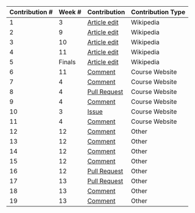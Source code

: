 | Contribution # | Week # | Contribution | Contribution Type |
| -------------- | ------ | ------------ | ----------------- |
| 1 | 3      | [Article edit](https://en.wikipedia.org/wiki/Special:Contributions/BaronMarquis) | Wikipedia |
| 2 | 9      | [Article edit](https://en.wikipedia.org/wiki/Special:Contributions/BaronMarquis) | Wikipedia |
| 3 | 10     | [Article edit](https://en.wikipedia.org/wiki/Special:Contributions/BaronMarquis) | Wikipedia |
| 4 | 11     | [Article edit](https://en.wikipedia.org/wiki/Special:Contributions/BaronMarquis) | Wikipedia |
| 5 | Finals | [Article edit](https://en.wikipedia.org/wiki/Special:Contributions/BaronMarquis) | Wikipedia |
| 6 | 11     | [Comment](https://github.com/joannakl/cs480_s18/issues/25) | Course Website |
| 7 | 4      | [Comment](https://github.com/joannakl/cs480_s18/issues/77) | Course Website |
| 8 | 4      | [Pull Request](https://github.com/joannakl/cs480_s18/pull/83) | Course Website |
| 9 | 4      | [Comment](https://github.com/joannakl/cs480_s18/pull/83) | Course Website |
|10 | 3      | [Issue](https://github.com/joannakl/cs480_s18/issues/39) | Course Website |
|11 | 4      | [Comment](https://github.com/joannakl/cs480_s18/pull/65) | Course Website |
|12 | 12     | [Comment](https://github.com/photonstorm/phaser3-examples/issues/58) | Other |
|13 | 12     | [Comment](https://github.com/photonstorm/phaser3-examples/issues/112) | Other |
|14 | 12     | [Comment](https://github.com/photonstorm/phaser3-examples/issues/119) | Other |
|15 | 12     | [Comment](https://github.com/photonstorm/phaser3-examples/issues/119) | Other |
|16 | 12     | [Pull Request](https://github.com/photonstorm/phaser3-examples/pull/132) | Other |
|17 | 13     | [Pull Request](https://github.com/photonstorm/phaser3-examples/pull/143) | Other |
|18 | 13     | [Comment](https://github.com/photonstorm/phaser3-examples/issues/137) | Other |
|19 | 13     | [Comment](https://github.com/photonstorm/phaser3-examples/issues/65) | Other |
